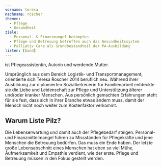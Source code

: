 ```yaml
---
vorname: teresa
nachname: roscher
themen:
  - Pflege
  - Gesundheit
ziele:
  - Personal- & Finanzmangel bekämpfen
  - Pflege und Betreuung betreffen auch das Gesundheitssystem
  - Palliativ Care als Grundbestandteil der PA-Ausbildung
listen: [bund]
---
```


ist Pflegeassistentin, Autorin und werdende Mutter.

Ursprünglich aus dem Bereich Logistik- und Transportmanagement, orientierte sich Teresa Roscher 2014 beruflich neu. Während ihrer Ausbildung zur diplomierten Sozialbetreuerin für Familienarbeit entdeckte sie die Liebe und Leidenschaft zur Pflege und Unterstützung älterer und/oder kranker Menschen. Aus persönlich gemachten Erfahrungen steht für sie fest, dass sich in ihrer Branche etwas ändern muss, damit der Mensch nicht noch weiter zum Kostenfaktor verkommt.

## Warum Liste Pilz?

Die Lebenserwartung und damit auch der Pflegebedarf steigen. Personal- und Finanzmittelmangel führen zu Missständen für Pflegekräfte und jene Menschen die Betreuung bedürfen. Das muss ein Ende haben. Der letzte große Lebensabschnitt eines Menschen hat eben so viel Mühe, Aufmerksamkeit und Empathie verdient, wie der erste. Pflege und Betreuung müssen in den Fokus gestellt werden.
